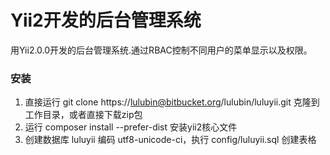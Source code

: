 # Yii2开发的后台管理系统 #
用Yii2.0.0开发的后台管理系统.通过RBAC控制不同用户的菜单显示以及权限。


### 安装 ###

1. 直接运行 git clone https://lulubin@bitbucket.org/lulubin/luluyii.git 克隆到工作目录，或者直接下载zip包
2. 运行 composer install --prefer-dist 安装yii2核心文件
3. 创建数据库 luluyii 编码 utf8-unicode-ci，执行 config/luluyii.sql 创建表格